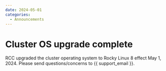 ```yaml
---
date: 2024-05-01
categories:
  - Announcements
---
```


# Cluster OS upgrade complete

RCC upgraded the cluster operating system to Rocky Linux 8 effect May 1, 2024. Please send questions/concerns to {{ support_email }}.
